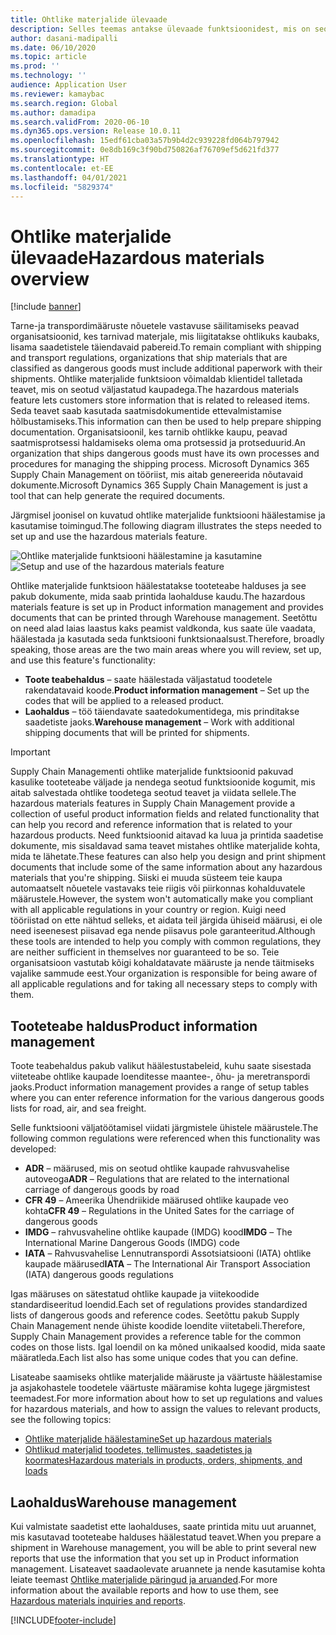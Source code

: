 ```yaml
---
title: Ohtlike materjalide ülevaade
description: Selles teemas antakse ülevaade funktsioonidest, mis on seotud ohtlike materjalide käitlemise ja dokumenteerimisega tooteteabe ja laohalduse ajal.
author: dasani-madipalli
ms.date: 06/10/2020
ms.topic: article
ms.prod: ''
ms.technology: ''
audience: Application User
ms.reviewer: kamaybac
ms.search.region: Global
ms.author: damadipa
ms.search.validFrom: 2020-06-10
ms.dyn365.ops.version: Release 10.0.11
ms.openlocfilehash: 15edf61cba03a57b9b4d2c939228fd064b797942
ms.sourcegitcommit: 0e8db169c3f90bd750826af76709ef5d621fd377
ms.translationtype: HT
ms.contentlocale: et-EE
ms.lasthandoff: 04/01/2021
ms.locfileid: "5829374"
---
```

# <a name="hazardous-materials-overview"></a><span data-ttu-id="50ed2-103">Ohtlike materjalide ülevaade</span><span class="sxs-lookup"><span data-stu-id="50ed2-103">Hazardous materials overview</span></span>

[!include [banner](../includes/banner.md)]

<span data-ttu-id="50ed2-104">Tarne-ja transpordimääruste nõuetele vastavuse säilitamiseks peavad organisatsioonid, kes tarnivad materjale, mis liigitatakse ohtlikuks kaubaks, lisama saadetistele täiendavaid pabereid.</span><span class="sxs-lookup"><span data-stu-id="50ed2-104">To remain compliant with shipping and transport regulations, organizations that ship materials that are classified as dangerous goods must include additional paperwork with their shipments.</span></span> <span data-ttu-id="50ed2-105">Ohtlike materjalide funktsioon võimaldab klientidel talletada teavet, mis on seotud väljastatud kaupadega.</span><span class="sxs-lookup"><span data-stu-id="50ed2-105">The hazardous materials feature lets customers store information that is related to released items.</span></span> <span data-ttu-id="50ed2-106">Seda teavet saab kasutada saatmisdokumentide ettevalmistamise hõlbustamiseks.</span><span class="sxs-lookup"><span data-stu-id="50ed2-106">This information can then be used to help prepare shipping documentation.</span></span> <span data-ttu-id="50ed2-107">Organisatsioonil, kes tarnib ohtlikke kaupu, peavad saatmisprotsessi haldamiseks olema oma protsessid ja protseduurid.</span><span class="sxs-lookup"><span data-stu-id="50ed2-107">An organization that ships dangerous goods must have its own processes and procedures for managing the shipping process.</span></span> <span data-ttu-id="50ed2-108">Microsoft Dynamics 365 Supply Chain Management on tööriist, mis aitab genereerida nõutavaid dokumente.</span><span class="sxs-lookup"><span data-stu-id="50ed2-108">Microsoft Dynamics 365 Supply Chain Management is just a tool that can help generate the required documents.</span></span>

<span data-ttu-id="50ed2-109">Järgmisel joonisel on kuvatud ohtlike materjalide funktsiooni häälestamise ja kasutamise toimingud.</span><span class="sxs-lookup"><span data-stu-id="50ed2-109">The following diagram illustrates the steps needed to set up and use the hazardous materials feature.</span></span>

<span data-ttu-id="50ed2-110">![Ohtlike materjalide funktsiooni häälestamine ja kasutamine](media/hazmat-overview.png "Ohtlike materjalide funktsiooni häälestamine ja kasutamine")</span><span class="sxs-lookup"><span data-stu-id="50ed2-110">![Setup and use of the hazardous materials feature](media/hazmat-overview.png "Setup and use of the hazardous materials feature")</span></span>

<span data-ttu-id="50ed2-111">Ohtlike materjalide funktsioon häälestatakse tooteteabe halduses ja see pakub dokumente, mida saab printida laohalduse kaudu.</span><span class="sxs-lookup"><span data-stu-id="50ed2-111">The hazardous materials feature is set up in Product information management and provides documents that can be printed through Warehouse management.</span></span> <span data-ttu-id="50ed2-112">Seetõttu on need alad laias laastus kaks peamist valdkonda, kus saate üle vaadata, häälestada ja kasutada seda funktsiooni funktsionaalsust.</span><span class="sxs-lookup"><span data-stu-id="50ed2-112">Therefore, broadly speaking, those areas are the two main areas where you will review, set up, and use this feature's functionality:</span></span>

- <span data-ttu-id="50ed2-113">**Toote teabehaldus** – saate häälestada väljastatud toodetele rakendatavaid koode.</span><span class="sxs-lookup"><span data-stu-id="50ed2-113">**Product information management** – Set up the codes that will be applied to a released product.</span></span>
- <span data-ttu-id="50ed2-114">**Laohaldus** – töö täiendavate saatedokumentidega, mis prinditakse saadetiste jaoks.</span><span class="sxs-lookup"><span data-stu-id="50ed2-114">**Warehouse management** – Work with additional shipping documents that will be printed for shipments.</span></span>

> [!IMPORTANT]
> <span data-ttu-id="50ed2-115">Supply Chain Managementi ohtlike materjalide funktsioonid pakuvad kasulike tooteteabe väljade ja nendega seotud funktsioonide kogumit, mis aitab salvestada ohtlike toodetega seotud teavet ja viidata sellele.</span><span class="sxs-lookup"><span data-stu-id="50ed2-115">The hazardous materials features in Supply Chain Management provide a collection of useful product information fields and related functionality that can help you record and reference information that is related to your hazardous products.</span></span> <span data-ttu-id="50ed2-116">Need funktsioonid aitavad ka luua ja printida saadetise dokumente, mis sisaldavad sama teavet mistahes ohtlike materjalide kohta, mida te lähetate.</span><span class="sxs-lookup"><span data-stu-id="50ed2-116">These features can also help you design and print shipment documents that include some of the same information about any hazardous materials that you're shipping.</span></span> <span data-ttu-id="50ed2-117">Siiski ei muuda süsteem teie kaupa automaatselt nõuetele vastavaks teie riigis või piirkonnas kohalduvatele määrustele.</span><span class="sxs-lookup"><span data-stu-id="50ed2-117">However, the system won't automatically make you compliant with all applicable regulations in your country or region.</span></span> <span data-ttu-id="50ed2-118">Kuigi need tööriistad on ette nähtud selleks, et aidata teil järgida ühiseid määrusi, ei ole need iseenesest piisavad ega nende piisavus pole garanteeritud.</span><span class="sxs-lookup"><span data-stu-id="50ed2-118">Although these tools are intended to help you comply with common regulations, they are neither sufficient in themselves nor guaranteed to be so.</span></span> <span data-ttu-id="50ed2-119">Teie organisatsioon vastutab kõigi kohaldatavate määruste ja nende täitmiseks vajalike sammude eest.</span><span class="sxs-lookup"><span data-stu-id="50ed2-119">Your organization is responsible for being aware of all applicable regulations and for taking all necessary steps to comply with them.</span></span>

## <a name="product-information-management"></a><span data-ttu-id="50ed2-120">Tooteteabe haldus</span><span class="sxs-lookup"><span data-stu-id="50ed2-120">Product information management</span></span>

<span data-ttu-id="50ed2-121">Toote teabehaldus pakub valikut häälestustabeleid, kuhu saate sisestada viiteteabe ohtlike kaupade loenditesse maantee-, õhu- ja meretranspordi jaoks.</span><span class="sxs-lookup"><span data-stu-id="50ed2-121">Product information management provides a range of setup tables where you can enter reference information for the various dangerous goods lists for road, air, and sea freight.</span></span>

<span data-ttu-id="50ed2-122">Selle funktsiooni väljatöötamisel viidati järgmistele ühistele määrustele.</span><span class="sxs-lookup"><span data-stu-id="50ed2-122">The following common regulations were referenced when this functionality was developed:</span></span>

- <span data-ttu-id="50ed2-123">**ADR** – määrused, mis on seotud ohtlike kaupade rahvusvahelise autoveoga</span><span class="sxs-lookup"><span data-stu-id="50ed2-123">**ADR** – Regulations that are related to the international carriage of dangerous goods by road</span></span>
- <span data-ttu-id="50ed2-124">**CFR 49** – Ameerika Ühendriikide määrused ohtlike kaupade veo kohta</span><span class="sxs-lookup"><span data-stu-id="50ed2-124">**CFR 49** – Regulations in the United Sates for the carriage of dangerous goods</span></span>
- <span data-ttu-id="50ed2-125">**IMDG** – rahvusvaheline ohtlike kaupade (IMDG) kood</span><span class="sxs-lookup"><span data-stu-id="50ed2-125">**IMDG** – The International Marine Dangerous Goods (IMDG) code</span></span>
- <span data-ttu-id="50ed2-126">**IATA** – Rahvusvahelise Lennutranspordi Assotsiatsiooni (IATA) ohtlike kaupade määrused</span><span class="sxs-lookup"><span data-stu-id="50ed2-126">**IATA** – The International Air Transport Association (IATA) dangerous goods regulations</span></span>

<span data-ttu-id="50ed2-127">Igas määruses on sätestatud ohtlike kaupade ja viitekoodide standardiseeritud loendid.</span><span class="sxs-lookup"><span data-stu-id="50ed2-127">Each set of regulations provides standardized lists of dangerous goods and reference codes.</span></span> <span data-ttu-id="50ed2-128">Seetõttu pakub Supply Chain Management nende ühiste koodide loendite viitetabeli.</span><span class="sxs-lookup"><span data-stu-id="50ed2-128">Therefore, Supply Chain Management provides a reference table for the common codes on those lists.</span></span> <span data-ttu-id="50ed2-129">Igal loendil on ka mõned unikaalsed koodid, mida saate määratleda.</span><span class="sxs-lookup"><span data-stu-id="50ed2-129">Each list also has some unique codes that you can define.</span></span>

<span data-ttu-id="50ed2-130">Lisateabe saamiseks ohtlike materjalide määruste ja väärtuste häälestamise ja asjakohastele toodetele väärtuste määramise kohta lugege järgmistest teemadest.</span><span class="sxs-lookup"><span data-stu-id="50ed2-130">For more information about how to set up regulations and values for hazardous materials, and how to assign the values to relevant products, see the following topics:</span></span>

- [<span data-ttu-id="50ed2-131">Ohtlike materjalide häälestamine</span><span class="sxs-lookup"><span data-stu-id="50ed2-131">Set up hazardous materials</span></span>](hazmat-setup.md)
- [<span data-ttu-id="50ed2-132">Ohtlikud materjalid toodetes, tellimustes, saadetistes ja koormates</span><span class="sxs-lookup"><span data-stu-id="50ed2-132">Hazardous materials in products, orders, shipments, and loads</span></span>](hazmat-items.md)

## <a name="warehouse-management"></a><span data-ttu-id="50ed2-133">Laohaldus</span><span class="sxs-lookup"><span data-stu-id="50ed2-133">Warehouse management</span></span>

<span data-ttu-id="50ed2-134">Kui valmistate saadetist ette laohalduses, saate printida mitu uut aruannet, mis kasutavad tooteteabe halduses häälestatud teavet.</span><span class="sxs-lookup"><span data-stu-id="50ed2-134">When you prepare a shipment in Warehouse management, you will be able to print several new reports that use the information that you set up in Product information management.</span></span> <span data-ttu-id="50ed2-135">Lisateavet saadaolevate aruannete ja nende kasutamise kohta leiate teemast [Ohtlike materjalide päringud ja aruanded](hazmat-reports.md).</span><span class="sxs-lookup"><span data-stu-id="50ed2-135">For more information about the available reports and how to use them, see [Hazardous materials inquiries and reports](hazmat-reports.md).</span></span>


[!INCLUDE[footer-include](../../includes/footer-banner.md)]